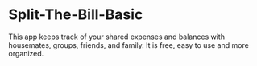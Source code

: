 # Split-The-Bill-Basic
This app keeps track of your shared expenses and balances with housemates, groups, friends, and family. It is free, easy to use and more organized.
